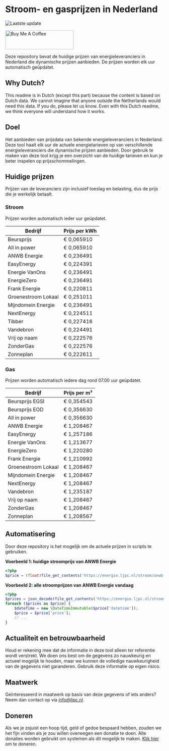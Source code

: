 # Stroom- en gasprijzen in Nederland

![Laatste update](https://img.shields.io/badge/laatste%20update-2025--04--06%2004%3A00%20CET-brightgreen)

<a href="https://www.buymeacoffee.com/Lars-" target="_blank"><img src="https://cdn.buymeacoffee.com/buttons/v2/default-orange.png" alt="Buy Me A Coffee" height="60" style="height: 60px !important;width: 217px !important;" ></a>

Deze repository bevat de huidige prijzen van energieleveranciers in Nederland die dynamische prijzen aanbieden. De prijzen worden elk uur automatisch geüpdatet.

## Why Dutch?

This readme is in Dutch (except this part) because the content is based on Dutch data. We cannot imagine that anyone outside the Netherlands would need this data. If you do, please let us know. Even with this Dutch readme, we think
everyone will understand how it works.

## Doel

Het aanbieden van prijsdata van bekende energieleveranciers in Nederland. Deze tool haalt elk uur de actuele energietarieven op van verschillende energieleveranciers die dynamische prijzen aanbieden. Door gebruik te maken van deze tool
krijg je een overzicht van de huidige tarieven en kun je beter inspelen op prijsschommelingen.

## Huidige prijzen

Prijzen van de leveranciers zijn inclusief toeslag en belasting, dus de prijs die je werkelijk betaalt.

### Stroom

Prijzen worden automatisch ieder uur geüpdatet.

 Bedrijf | Prijs per kWh 
---------|---------------
Beursprijs | € 0,065910
All in power | € 0,065910
ANWB Energie | € 0,236491
EasyEnergy | € 0,224391
Energie VanOns | € 0,236491
EnergieZero | € 0,236491
Frank Energie | € 0,220811
Groenestroom Lokaal | € 0,251011
Mijndomein Energie | € 0,236491
NextEnergy | € 0,224511
Tibber | € 0,227416
Vandebron | € 0,224491
Vrij op naam | € 0,222576
ZonderGas | € 0,222576
Zonneplan | € 0,222611


### Gas

Prijzen worden automatisch iedere dag rond 07.00 uur geüpdatet.

 Bedrijf | Prijs per m³ 
---------|--------------
Beursprijs EGSI | € 0,354543
Beursprijs EOD | € 0,356630
All in power | € 0,356630
ANWB Energie | € 1,208467
EasyEnergy | € 1,257186
Energie VanOns | € 1,213677
EnergieZero | € 1,220280
Frank Energie | € 1,210992
Groenestroom Lokaal | € 1,208467
Mijndomein Energie | € 1,208467
NextEnergy | € 1,208467
Vandebron | € 1,235187
Vrij op naam | € 1,208467
ZonderGas | € 1,208467
Zonneplan | € 1,208567


## Automatisering

Door deze repository is het mogelijk om de actuele prijzen in scripts te gebruiken.

**Voorbeeld 1: huidige stroomprijs van ANWB Energie**

```php
<?php
$price = (float)file_get_contents('https://energie.ljpc.nl/stroom/anwb-energie-nu.txt');

```

**Voorbeeld 2: alle stroomprijzen van ANWB Energie vandaag**

```php
<?php
$prices = json_decode(file_get_contents('https://energie.ljpc.nl/stroom/all-in-power-vandaag.json'),true);
foreach ($prices as $price) {
    $dateTime = new \DateTimeImmutable($price['datetime']);
    $price = $price['price'];
    // ...
}
```

## Actualiteit en betrouwbaarheid

Houd er rekening mee dat de informatie in deze tool alleen ter referentie wordt verstrekt. We doen ons best om de gegevens zo nauwkeurig en actueel mogelijk te houden, maar we kunnen de volledige nauwkeurigheid van de gegevens niet
garanderen. Gebruik deze informatie op eigen risico.

## Maatwerk

Geïnteresseerd in maatwerk op basis van deze gegevens of iets anders? Neem dan contact op
via [info@ljpc.nl](mailto:info@ljpc.nl?subject=Energie%20prijzen).

## Doneren

Als we je zojuist een hoop tijd, geld of gedoe bespaard hebben, zouden we het fijn vinden als je zou willen overwegen een
donatie te doen. Alle donaties worden gebruikt om systemen als dit mogelijk te
maken. [Klik hier](https://www.buymeacoffee.com/Lars-) om te doneren.
